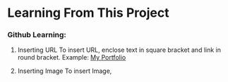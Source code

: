 <h1>Learning From This Project </h1>

<h3>Github Learning: </h3>

1. Inserting URL
   To insert URL, enclose text in square bracket and link in round bracket.
   Example: 
   [My Portfolio](www.google.com)

2. Inserting Image
   To insert Image, 
